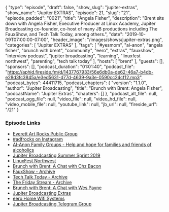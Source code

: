 {
  "type": "episode",
  "draft": false,
  "show_slug": "jupiter-extras",
  "show_name": "Jupiter EXTRAS",
  "episode": 21,
  "slug": "21",
  "episode_padded": "0021",
  "title": "Angela Fisher",
  "description": "Brent sits down with Angela Fisher, Executive Producer at Linux Academy, Jupiter Broadcasting co-founder, co-host of many JB productions including The FauxShow, and Tech Talk Today, among others.",
  "date": "2019-10-09T07:00:00-07:00",
  "header_image": "/images/shows/jupiter-extras.png",
  "categories": [
    "Jupiter EXTRAS"
  ],
  "tags": [
    "#yesmom",
    "al-anon",
    "angela fisher",
    "brunch with brent",
    "community",
    "eero",
    "extras",
    "fauxshow",
    "interview podcast",
    "jupiter broadcasting",
    "learning",
    "linuxfest northwest",
    "parenting",
    "tech talk today"
  ],
  "hosts": [
    "brent"
  ],
  "guests": [],
  "sponsors": [],
  "podcast_duration": "01:01:40",
  "podcast_file": "https://aphid.fireside.fm/d/1437767933/56e6db0a-de62-46a7-b4db-e28d3fc3845a/e3ed5631-d77d-4639-9a3e-0590cc24cf12.mp3",
  "podcast_bytes": 44411715,
  "podcast_chapters": {
    "version": "1.1.0",
    "author": "Jupiter Broadcasting",
    "title": "Brunch with Brent: Angela Fisher",
    "podcastName": "Jupiter Extras",
    "chapters": []
  },
  "podcast_alt_file": null,
  "podcast_ogg_file": null,
  "video_file": null,
  "video_hd_file": null,
  "video_mobile_file": null,
  "youtube_link": null,
  "jb_url": null,
  "fireside_url": "/21"
}


### Episode Links

  * [Everett Art Rocks Public Group](https://www.facebook.com/groups/1695715270752396/ "Everett Art Rocks Public Group")
  * [#adfrocks on Instagram](https://www.instagram.com/explore/tags/adfrocks/ "#adfrocks on Instagram")
  * [Al-Anon Family Groups - Help and hope for families and friends of alcoholics](https://al-anon.org "Al-Anon Family Groups - Help and hope for families and friends of alcoholics")
  * [Jupiter Broadcasting Summer Sprint 2019](https://linuxunplugged.com/articles/summer-sprint-2019 "Jupiter Broadcasting Summer Sprint 2019")
  * [LinuxFest Northwest](https://www.linuxfestnorthwest.org "LinuxFest Northwest")
  * [Brunch with Brent: A Chat with Chz Bacon](https://extras.show/6 "Brunch with Brent: A Chat with Chz Bacon")
  * [FauxShow - Archive](https://www.jupiterbroadcasting.com/show/fauxshow/ "FauxShow - Archive")
  * [Tech Talk Today - Archive](https://www.jupiterbroadcasting.com/show/today/ "Tech Talk Today - Archive")
  * [The Friday Stream - Archive](https://www.jupiterbroadcasting.com/show/friday/ "The Friday Stream - Archive")
  * [Brunch with Brent: A Chat with Wes Payne](https://extras.show/12 "Brunch with Brent: A Chat with Wes Payne")
  * [Jupiter Broadcasting Extras](https://extras.show "Jupiter Broadcasting Extras")
  * [eero Home Wifi Systems](https://eero.com/ "eero Home Wifi Systems")
  * [Jupiter Broadcasting Telegram Group](https://www.jupiterbroadcasting.com/telegram "Jupiter Broadcasting Telegram Group")


